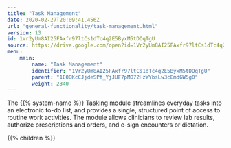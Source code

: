 ```yaml
---
title: "Task Management"
date: 2020-02-27T20:09:41.456Z
url: "general-functionality/task-management.html"
version: 13
id: 1Vr2yUm8AI25FAxfr97ltCs1dTc4q2E5ByxM5tDOqTgU
source: https://drive.google.com/open?id=1Vr2yUm8AI25FAxfr97ltCs1dTc4q2E5ByxM5tDOqTgU
menu:
    main:
        name: "Task Management"
        identifier: "1Vr2yUm8AI25FAxfr97ltCs1dTc4q2E5ByxM5tDOqTgU"
        parent: "1E0DKcCJjdeSPf_YjJUF7pMO72HzWYbsLw3cEmdGW5g0"
        weight: 2340
---
```









The {{% system-name %}} Tasking module streamlines everyday tasks into an electronic to-do list, and provides a single, structured point of access to routine work activities. The module allows clinicians to review lab results, authorize prescriptions and orders, and e-sign encounters or dictation. 







{{% children %}}

